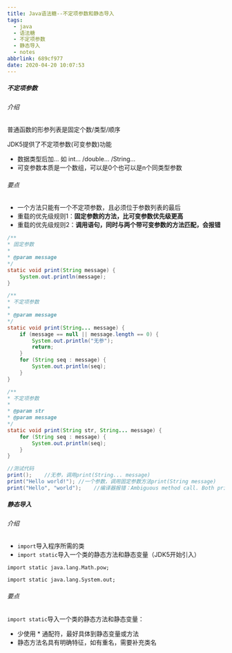 ```yaml
---
title: Java语法糖--不定项参数和静态导入
tags:
  - java
  - 语法糖
  - 不定项参数
  - 静态导入
  - notes
abbrlink: 689cf977
date: 2020-04-20 10:07:53
---
```


##### 不定项参数

###### 介绍

普通函数的形参列表是固定个数/类型/顺序

JDK5提供了不定项参数(可变参数)功能

- 数据类型后加... 如 int... /double... /String...
- 可变参数本质是一个数组，可以是0个也可以是n个同类型参数

###### 要点

- 一个方法只能有一个不定项参数，且必须位于参数列表的最后
- 重载的优先级规则1：**固定参数的方法，比可变参数优先级更高**
- 重载的优先级规则2：**调用语句，同时与两个带可变参数的方法匹配，会报错**

```java
/**
* 固定参数
*
* @param message
*/
static void print(String message) {
    System.out.println(message);
}

/**
* 不定项参数
*
* @param message
*/
static void print(String... message) {
    if (message == null || message.length == 0) {
        System.out.println("无参");
        return;
    }
    for (String seq : message) {
        System.out.println(seq);
    }
}

/**
* 不定项参数
*
* @param str
* @param message
*/
static void print(String str, String... message) {
    for (String seq : message) {
        System.out.println(seq);
    }
}
```

```java
//测试代码
print();    //无参，调用print(String... message)
print("Hello world!"); //一个参数，调用固定参数方法print(String message)
print("Hello", "world");    //编译器报错：Ambiguous method call. Both print(String... message) and (String str, String... message) in IndefiniteParameter match
```

##### 静态导入

###### 介绍

- `import`导入程序所需的类
- `import static`导入一个类的静态方法和静态变量（JDK5开始引入）

`import static java.lang.Math.pow;`

`import static java.lang.System.out;`

###### 要点

`import static`导入一个类的静态方法和静态变量：

- 少使用 * 通配符，最好具体到静态变量或方法
- 静态方法名具有明确特征，如有重名，需要补充类名